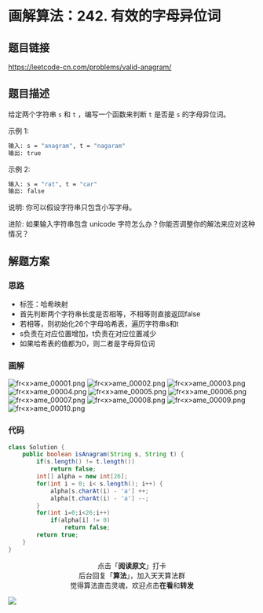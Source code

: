 # 画解算法：242. 有效的字母异位词

## 题目链接

https://leetcode-cn.com/problems/valid-anagram/

## 题目描述

给定两个字符串 `s` 和 `t` ，编写一个函数来判断 `t` 是否是 `s` 的字母异位词。

示例 1:

```bash
输入: s = "anagram", t = "nagaram"
输出: true
```

示例 2:

```bash
输入: s = "rat", t = "car"
输出: false
```

说明:
你可以假设字符串只包含小写字母。

进阶:
如果输入字符串包含 unicode 字符怎么办？你能否调整你的解法来应对这种情况？

## 解题方案

### 思路

- 标签：哈希映射
- 首先判断两个字符串长度是否相等，不相等则直接返回false
- 若相等，则初始化26个字母哈希表，遍历字符串s和t
- s负责在对应位置增加，t负责在对应位置减少
- 如果哈希表的值都为0，则二者是字母异位词

### 画解

![fr&lt;x&gt;ame_00001.png](https://i.loli.net/2019/05/31/5cf07cd06a41589292.png)
![fr&lt;x&gt;ame_00002.png](https://i.loli.net/2019/05/31/5cf07cd0ac62470539.png)
![fr&lt;x&gt;ame_00003.png](https://i.loli.net/2019/05/31/5cf07cd0a42c292358.png)
![fr&lt;x&gt;ame_00004.png](https://i.loli.net/2019/05/31/5cf07cd14e28d69398.png)
![fr&lt;x&gt;ame_00005.png](https://i.loli.net/2019/05/31/5cf07cd0ad83781035.png)
![fr&lt;x&gt;ame_00006.png](https://i.loli.net/2019/05/31/5cf07cd322f6361559.png)
![fr&lt;x&gt;ame_00007.png](https://i.loli.net/2019/05/31/5cf07cd22580f32004.png)
![fr&lt;x&gt;ame_00008.png](https://i.loli.net/2019/05/31/5cf07cd3b0d4065637.png)
![fr&lt;x&gt;ame_00009.png](https://i.loli.net/2019/05/31/5cf07cd4d6cf049229.png)
![fr&lt;x&gt;ame_00010.png](https://i.loli.net/2019/05/31/5cf07cd2d2c8129014.png)


### 代码

```java
class Solution {
    public boolean isAnagram(String s, String t) {
        if(s.length() != t.length())
            return false;
        int[] alpha = new int[26];
        for(int i = 0; i< s.length(); i++) {
            alpha[s.charAt(i) - 'a'] ++;
            alpha[t.charAt(i) - 'a'] --;
        }
        for(int i=0;i<26;i++)
            if(alpha[i] != 0)
                return false;
        return true;
    }
}
```

<span style="display:block;text-align:center;">点击「<strong>阅读原文</strong>」打卡</span>
<span style="display:block;text-align:center;">后台回复「<strong>算法</strong>」，加入天天算法群</span>
<span style="display:block;text-align:center;">觉得算法直击灵魂，欢迎点击<strong>在看</strong>和<strong>转发</strong></span>

![](https://i.loli.net/2019/05/20/5ce23b33cc01d73486.gif)